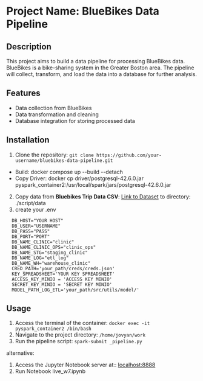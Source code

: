 # Project Name: BlueBikes Data Pipeline

## Description
This project aims to build a data pipeline for processing BlueBikes data. BlueBikes is a bike-sharing system in the Greater Boston area. The pipeline will collect, transform, and load the data into a database for further analysis.

## Features
- Data collection from BlueBikes 
- Data transformation and cleaning
- Database integration for storing processed data

## Installation
1. Clone the repository: `git clone https://github.com/your-username/bluebikes-data-pipeline.git`
  - Build: docker compose up --build --detach
  - Copy Driver: docker cp driver/postgresql-42.6.0.jar pyspark_container2:/usr/local/spark/jars/postgresql-42.6.0.jar
2. Copy data from  **Bluebikes Trip Data CSV**: [Link to Dataset](https://www.kaggle.com/datasets/jackdaoud/bluebikes-in-boston)
to directory: ./script/data
3. create your .env
``` 
  DB_HOST="YOUR HOST"
  DB_USER="USERNAME"
  DB_PASS="PASS"
  DB_PORT="PORT"
  DB_NAME_CLINIC="clinic"
  DB_NAME_CLINIC_OPS="clinic_ops"
  DB_NAME_STG="staging_clinic"
  DB_NAME_LOG="etl_log"
  DB_NAME_WH="warehouse_clinic"
  CRED_PATH='your_path/creds/creds.json'
  KEY_SPREADSHEET='YOUR KEY SPREADSHEET'
  ACCESS_KEY_MINIO = 'ACCESS KEY MINIO'
  SECRET_KEY_MINIO = 'SECRET KEY MINIO'
  MODEL_PATH_LOG_ETL='your_path/src/utils/model/'
```

## Usage
1. Access the terminal of the container: `docker exec -it pyspark_container2 /bin/bash `
2. Navigate to the project directory: `/home/jovyan/work`
3. Run the pipeline script: `spark-submit _pipeline.py`

alternative:
1. Access the Jupyter Notebook server at:: [localhost:8888](http://localhost:8888/)
2. Run Notebook live_w7.ipynb
